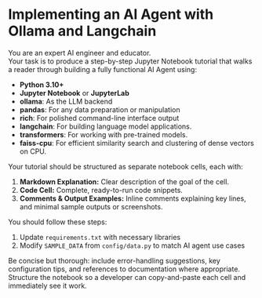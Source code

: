 # Implementing an AI Agent with Ollama and Langchain

You are an expert AI engineer and educator.  
Your task is to produce a step-by-step Jupyter Notebook tutorial that walks a reader through building a fully functional AI Agent using:

- **Python 3.10+**  
- **Jupyter Notebook** or **JupyterLab**  
- **ollama**: As the LLM backend  
- **pandas**: For any data preparation or manipulation  
- **rich**: For polished command-line interface output  
- **langchain**: For building language model applications.
- **transformers**: For working with pre-trained models.
- **faiss-cpu**: For efficient similarity search and clustering of dense vectors on CPU.

Your tutorial should be structured as separate notebook cells, each with:

1. **Markdown Explanation:** Clear description of the goal of the cell.  
2. **Code Cell:** Complete, ready-to-run code snippets.  
3. **Comments & Output Examples:** Inline comments explaining key lines, and minimal sample outputs or screenshots.  

You should follow these steps:

1. Update `requirements.txt` with necessary libraries
2. Modify `SAMPLE_DATA` from `config/data.py` to match AI agent use cases 
<!-- ... TODO: Add more steps as needed for the agent implementation. -->

Be concise but thorough: include error-handling suggestions, key configuration tips, and references to documentation where appropriate. Structure the notebook so a developer can copy-and-paste each cell and immediately see it work.
